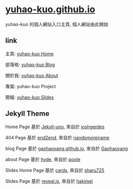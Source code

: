 # [yuhao-kuo.github.io](https://yuhao-kuo.github.io)
yuhao-kuo 的個人網站入口主頁, 個人網站由此開始

## link ##
主頁: [yuhao-kuo Home](https://yuhao-kuo.github.io)

部落格: [yuhao-kuo Blog](https://yuhao-kuo.github.io/blog)

關於我: [yuhao-kuo About](https://yuhao-kuo.github.io/about)

專案: yuhao-kuo Project

簡報: [yuhao-kuo Slides](https://yuhao-kuo.github.io/Slides)

## Jekyll Theme ##
Home Page 基於 [Jekyll-uno](https://github.com/joshgerdes/jekyll-uno), 來自於 [joshgerdes](https://github.com/joshgerdes)

404  Page 基於 [end2end](https://github.com/nandomoreirame/end2end), 來自於 [nandomoreirame](https://github.com/nandomoreirame)

blog Page 基於 [gaohaoyang.github.io](https://github.com/Gaohaoyang/gaohaoyang.github.io), 來自於 [Gaohaoyang](https://github.com/Gaohaoyang)

about Page 基於 [hyde](https://github.com/poole/hyde), 來自於 [poole](https://github.com/poole)

Slides Home Page 基於 [cards](https://github.com/sharu725/cards), 來自於 [sharu725](https://github.com/sharu725)

Slides Page 基於 [reveal.js](https://github.com/sharu725), 來自於 [hakimel](http://hakim.se)
